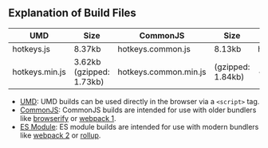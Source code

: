 

Explanation of Build Files
---

| UMD | Size | CommonJS | Size | ES Module | Size |
| ---- | ---- | ---- | ---- | ---- | ---- |
| hotkeys.js | 8.37kb | hotkeys.common.js | 8.13kb | hotkeys.esm.js | 8.12kb |
| hotkeys.min.js | 3.62kb (gzipped: 1.73kb) | hotkeys.common.min.js | (gzipped: 1.84kb) | - | - |

- [UMD](https://github.com/umdjs/umd): UMD builds can be used directly in the browser via a `<script>` tag. 
- [CommonJS](http://wiki.commonjs.org/wiki/Modules/1.1): CommonJS builds are intended for use with older bundlers like [browserify](http://browserify.org/) or [webpack 1](https://webpack.github.io/). 
- [ES Module](http://exploringjs.com/es6/ch_modules.html): ES module builds are intended for use with modern bundlers like [webpack 2](https://webpack.js.org/) or [rollup](http://rollupjs.org/). 
